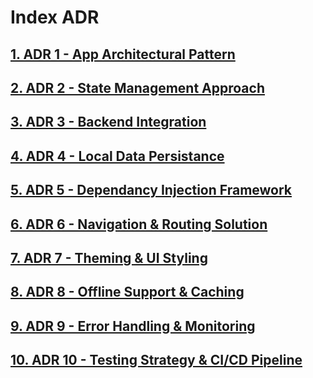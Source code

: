 # Index ADR
## [1. ADR 1 - App Architectural Pattern](https://github.com/mzkyann/ALP-Canteen/blob/main/docs/architecture/ADR001-AppArchitecturalPattern.md)
## [2. ADR 2 - State Management Approach](https://github.com/mzkyann/ALP-Canteen/blob/main/docs/architecture/ADR002-StateManagementApproach.md)
## [3. ADR 3 - Backend Integration](https://github.com/mzkyann/ALP-Canteen/blob/main/docs/architecture/ADR003-BackendIntegration.md)
## [4. ADR 4 - Local Data Persistance](https://github.com/mzkyann/ALP-Canteen/blob/main/docs/architecture/ADR004-LocalData.md)
## [5. ADR 5 - Dependancy Injection Framework](https://github.com/mzkyann/ALP-Canteen/blob/main/docs/architecture/ADR005-DependancyInject.md)
## [6. ADR 6 - Navigation & Routing Solution](https://github.com/mzkyann/ALP-Canteen/blob/main/docs/architecture/ADR006-Navigation%26RoutingSolution.md)
## [7. ADR 7 - Theming & UI Styling](https://github.com/mzkyann/ALP-Canteen/blob/main/docs/architecture/ADR007-Theming%26UIStyling.md)
## [8. ADR 8 - Offline Support & Caching](https://github.com/mzkyann/ALP-Canteen/blob/main/docs/architecture/ADR008-OfflineSupport%26Caching.md)
## [9. ADR 9 - Error Handling & Monitoring](https://github.com/mzkyann/ALP-Canteen/blob/main/docs/architecture/ADR009-ErrorHandling%26Monitoring.md)
## [10. ADR 10 - Testing Strategy & CI/CD Pipeline](https://github.com/mzkyann/ALP-Canteen/blob/main/docs/architecture/ADR010-TestingStrategy.md)
